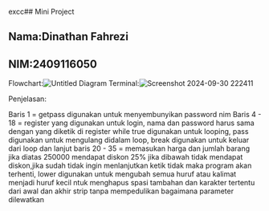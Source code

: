 excc## Mini Project
## Nama:Dinathan Fahrezi
## NIM:2409116050

Flowchart:![Untitled Diagram](https://github.com/user-attachments/assets/dabaddf1-5e72-4643-b6cd-b58b7ff9e33d)
Terminal:![Screenshot 2024-09-30 222411](https://github.com/user-attachments/assets/b311bd98-95f7-464e-8b4f-8f81320a00d1)

Penjelasan:

Baris 1 =  getpass digunakan untuk menyembunyikan password nim
Baris 4 - 18 = register yang digunakan untuk login, nama dan password harus sama dengan yang diketik di register while true digunakan untuk looping, pass digunakan untuk mengulang didalam loop, break digunakan untuk keluar dari loop dan lanjut
baris 20 - 35 = memasukan harga dan jumlah barang jika diatas 250000 mendapat diskon 25% jika dibawah tidak mendapat diskon,jika sudah tidak ingin menlanjutkan ketik tidak maka program akan terhenti, lower digunakan untuk mengubah semua huruf atau kalimat menjadi huruf kecil ntuk menghapus spasi tambahan dan karakter tertentu dari awal dan akhir strip tanpa mempedulikan bagaimana parameter dilewatkan



